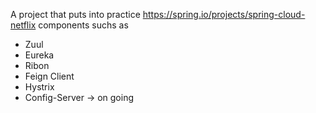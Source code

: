 A project that puts into practice https://spring.io/projects/spring-cloud-netflix components suchs as

* Zuul
* Eureka
* Ribon
* Feign Client
* Hystrix
* Config-Server -> on going
